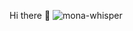 Hi there 👋
![mona-whisper](https://user-images.githubusercontent.com/74137603/131349732-cc83892e-232b-447a-9040-4f2b2c5d9307.gif)
